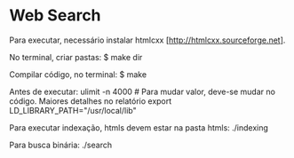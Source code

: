 # Web Search

Para executar, necessário instalar htmlcxx [http://htmlcxx.sourceforge.net].

No terminal, criar pastas:
  $ make dir
  
Compilar código, no terminal:
  $ make
  
Antes de executar:
  ulimit -n 4000 # Para mudar valor, deve-se mudar no código. Maiores detalhes no relatório
  export LD_LIBRARY_PATH="/usr/local/lib"
  
Para executar indexação, htmls devem estar na pasta htmls:
  ./indexing
  
Para busca binária:
  ./search
